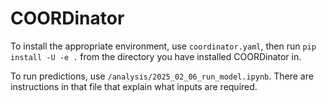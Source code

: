 # COORDinator

To install the appropriate environment, use `coordinator.yaml`, then run `pip install -U -e .` from the directory you have installed COORDinator in.

To run predictions, use `/analysis/2025_02_06_run_model.ipynb`. There are instructions in that file that explain what inputs are required.

